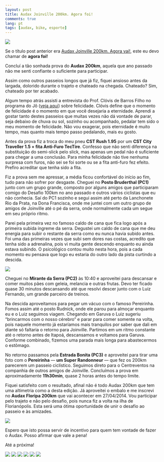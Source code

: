 ```yaml
---
layout: post
title: Audax Joinville 200km. Agora foi!
comments: true
lang: pt
tags: [audax, bike, esporte]
---
```


![](/public/images/2014/04/aj200-largada.jpg)

Se o título post anterior era [Audax Joinville 200km. Agora vai!](/2014/03/audax-joinville-200km-agora-vai/), este eu devo chamar de **agora foi!**

Concluí a tão sonhada prova do **Audax 200km**, aquela que ano passado não me senti confiante o suficiente para participar.

Assim como outros passeios longos que já fiz, fiquei ansioso antes da largada, dolorido durante o trajeto e chateado na chegada. Chateado? Sim, chateado por ter acabado.

Algum tempo atrás assisti a entrevista do Prof. Clóvis de Barros Filho no programa do Jô ([veja aqui](http://vimeo.com/75703251)) sobre felicidade. Clóvis define que o momento de felicidade é o momento em que você desejaria a eternidade. Aprendi a gostar tanto destes passeios que muitas vezes não dá vontade de parar, seja debaixo de chuva ou sol, sozinho ou acompanhado, pedalar tem sido o meu momento de felicidade. Não vou exagerar, pois eternidade é muito tempo, mas quanto mais tempo passo pedalando, mais eu gosto.

Antes da prova fiz a troca do meu pneu **CST Rush 1.95** por um **CST City Traveller 1.5 + fita Anti-Furo TecTire**. Confesso que não senti diferença na substituição do semi-slick pelo slick, mas apenas um pedal não é suficiente para chegar a uma conclusão. Para minha felicidade não tive nenhuma surpresa com furos, não sei se foi sorte ou se a fita anti-furo fez efeito. Prefiro acreditar que tenha sido a fita.

Fiz a prova sem me apressar, a média ficou confortável do início ao fim, tudo para não sofrer por desgaste. Cheguei no **Posto Bruderthal (PC1)** junto com um grupo grande, composto por alguns amigos que participaram comigo do Desafio 100km no ano passado e outros vários ciclistas que eu não conhecia. Saí do PC1 sozinho e segui assim até perto da Lanchonete Rio da Prata, na Dona Francisca, onde me juntei com um outro grupo de amigos de Joinville até o pé da serra, onde normalmente cada um segue em seu próprio ritmo.

Parei pela primeira vez no famoso caldo de cana que fica logo após a primeira subida íngreme da serra. Degustei um caldo de cana que me deu energia para subir o restante da serra como eu nunca havia subido antes. Foi uma das primeiras vezes que subi sem dores nas costas, acredito que tenha sido a adrenalina, pois vi muita gente descendo enquanto eu ainda estava subindo. O psicológico contou muito nesta hora, pois a cada momento eu pensava que logo eu estaria do outro lado da pista curtindo a descida.

![](/public/images/2014/04/aj200-subida.jpg)

Cheguei no **Mirante da Serra (PC2)** às 10:40 e aproveitei para descansar e comer muitos pães com geleia, melancia e outras frutas. Devo ter ficado quase 30 minutos descansando até que resolvi descer junto com o Luiz Fernando, um grande parceiro de treinos.

Na descida aproveitamos para pegar um vácuo com o famoso Pereirinha. Fomos assim até o posto Rudnick, onde ele parou para almoçar enquanto eu e o Luiz seguimos viagem. Chegando em Garuva o Luiz sugeriu &#8220;brincarmos com o nosso cérebro&#8221; e parar para comer somente na volta, pois naquele momento já estaríamos mais tranquilos por saber que dali em diante só faltaria o retorno para Joinville. Partimos em um ritmo constante até o retorno antes de Itapoá, descansamos e voltamos para Garuva. Conforme combinado, fizemos uma parada mais longa para abastecermos o estômago.

No retorno passamos pela **Estrada Bonita (PC3)** e aproveitei para tirar uma foto com o **Pereirinha** — **um Super Randonneur** — que fez os 200km parecerem um passeio ciclístico. Seguimos direto para o Centreventos na companhia de outros amigos de Joinville. Concluímos a prova em aproximadamente **11h30min**, quase 2 horas antes do tempo limite.

Fiquei satisfeito com o resultado, afinal não é todo Audax 200km que tem uma altimetria como a desta edição. Já aproveitei o embalo e me inscrevi no **Audax Floripa 200km** que vai acontecer em 27/04/2014. Vou participar pelo trajeto e não pelo desafio, pois nunca fiz a volta na ilha de Florianópolis. Esta será uma ótima oportunidade de unir o desafio ao passeio e às amizades.

![](/public/images/2014/04/aj200-chegada.jpg)

Espero que isto possa servir de incentivo para quem tem vontade de fazer o Audax. Posso afirmar que vale a pena!

Até a próxima!

![](/public/images/2014/04/aj200-rod-arroz.jpg)
![](/public/images/2014/04/aj200-retorno.jpg)
![](/public/images/2014/04/aj200-pereirinha.jpg)
![](/public/images/2014/04/aj200-pc2.jpg)
![](/public/images/2014/04/aj200-pc1.jpg)
![](/public/images/2014/04/aj200-muvuca.jpg)